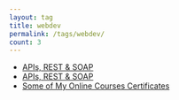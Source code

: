 ```yaml
---
layout: tag
title: webdev
permalink: /tags/webdev/
count: 3
---
```


- [APIs, REST &amp; SOAP](https://www.samuelgranvik.tech/webdev/apis-rest-soap-copy/)
- [APIs, REST &amp; SOAP](https://www.samuelgranvik.tech/webdev/apis-rest-soap-copy/)
- [Some of My Online Courses Certificates](https://samirpaulb.github.io/blog-jekyll/posts/some-of-my-online-courses-certificates/)

